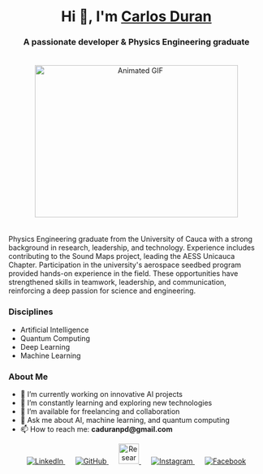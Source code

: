 <h1 align="center">
  Hi 👋, I'm 
  <a href="https://www.linkedin.com/in/carlos-andres-duran-paredes-3a7878163/" target="_blank">
    Carlos Duran
  </a>
</h1>

<h3 align="center">A passionate developer & Physics Engineering graduate</h3>

<p align="center">
  <img src="https://media.giphy.com/media/SWoSkN6DxTszqIKEqv/giphy.gif" alt="Animated GIF" width="400" height="300" style="margin: 20px;">
</p>

<p align="left">
  Physics Engineering graduate from the University of Cauca with a strong background in research, leadership, and technology. Experience includes contributing to the Sound Maps project, leading the AESS Unicauca Chapter. Participation in the university's aerospace seedbed program provided hands-on experience in the field. These opportunities have strengthened skills in teamwork, leadership, and communication, reinforcing a deep passion for science and engineering.
</p>

<h3 align="left">Disciplines</h3>
<ul>
  <li>Artificial Intelligence</li>
  <li>Quantum Computing</li>
  <li>Deep Learning</li>
  <li>Machine Learning</li>
</ul>

<h3 align="left">About Me</h3>
<ul>
  <li>🔭 I’m currently working on innovative AI projects</li>
  <li>🌱 I’m constantly learning and exploring new technologies</li>
  <li>🤝 I’m available for freelancing and collaboration</li>
  <li>💬 Ask me about AI, machine learning, and quantum computing</li>
  <li>📫 How to reach me: <strong>caduranpd@gmail.com</strong></li>
</ul>

<p align="center">
  <a href="https://www.linkedin.com/in/carlos-andres-duran-paredes-3a7878163/" target="_blank" style="margin: 0 10px;">
    <img src="https://img.icons8.com/doodle/40/000000/linkedin--v2.png" alt="LinkedIn">
  </a>
  <a href="https://github.com/Carlosandp" target="_blank" style="margin: 0 10px;">
    <img src="https://img.icons8.com/doodle/40/000000/github--v1.png" alt="GitHub">
  </a>
  <a href="https://www.researchgate.net/profile/Carlos-Duran-Paredes?ev=hdr_xprf" target="_blank" style="margin: 0 10px;">
    <img src="https://upload.wikimedia.org/wikipedia/commons/5/5e/ResearchGate_icon_SVG.svg" alt="ResearchGate" width="40" height="40">
  </a>
  <a href="https://www.instagram.com/carlosadp7/" target="_blank" style="margin: 0 10px;">
    <img src="https://img.icons8.com/doodle/40/000000/instagram-new--v2.png" alt="Instagram">
  </a>
  <a href="https://www.facebook.com/profile.php?id=100012137502599" target="_blank" style="margin: 0 10px;">
    <img src="https://img.shields.io/badge/Facebook-Follow?style=for-the-badge&logo=facebook&logoColor=white" alt="Facebook">
  </a>
</p>
